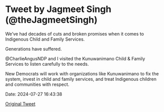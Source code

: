 # Tweet by Jagmeet Singh (@theJagmeetSingh)

We’ve had decades of cuts and broken promises when it comes to Indigenous Child and Family Services.  

Generations have suffered.

@CharlieAngusNDP and I visited the Kunuwanimano Child & Family Services to listen carefully to the needs. 

New Democrats will work with organizations like Kunuwanimano to fix the system, invest in child and family services, and treat Indigenous children and communities with respect.

Date: 2024-07-27 16:43:38

[Original Tweet](https://x.com/theJagmeetSingh/status/1817239435022667878)
